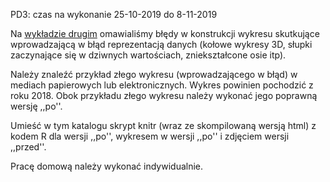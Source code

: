 PD3: czas na wykonanie 25-10-2019 do 8-11-2019

Na [wykładzie drugim](http://biecek.pl/Eseje/indexPomylka.html) omawialiśmy błędy w konstrukcji wykresu skutkujące wprowadzającą w błąd reprezentacją danych (kołowe wykresy 3D, słupki zaczynające się w dziwnych wartościach, zniekształcone osie itp).

Należy znaleźć przykład złego wykresu (wprowadzającego w błąd) w mediach papierowych lub elektronicznych. Wykres powinien pochodzić z roku 2018.
Obok przykładu złego wykresu należy wykonać jego poprawną wersję ,,po''.

Umieść w tym katalogu skrypt knitr (wraz ze skompilowaną wersją html) z kodem R dla wersji ,,po'', wykresem w wersji ,,po'' i zdjęciem wersji ,,przed''.

Pracę domową należy wykonać indywidualnie.
